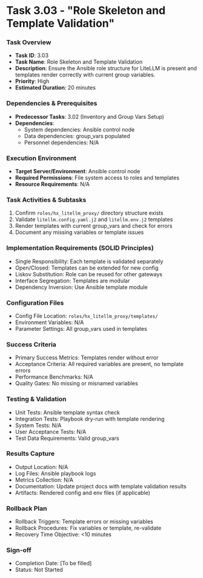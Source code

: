# Task 3.03 - "Role Skeleton and Template Validation"

### Task Overview

- **Task ID**: 3.03
- **Task Name**: Role Skeleton and Template Validation
- **Description**: Ensure the Ansible role structure for LiteLLM is present and templates render correctly with current group variables.
- **Priority**: High
- **Estimated Duration**: 20 minutes

### Dependencies & Prerequisites

- **Predecessor Tasks**: 3.02 (Inventory and Group Vars Setup)
- **Dependencies**:
  - System dependencies: Ansible control node
  - Data dependencies: group_vars populated
  - Personnel dependencies: N/A

### Execution Environment

- **Target Server/Environment**: Ansible control node
- **Required Permissions**: File system access to roles and templates
- **Resource Requirements**: N/A

### Task Activities & Subtasks
1. Confirm `roles/hx_litellm_proxy/` directory structure exists
2. Validate `litellm.config.yaml.j2` and `litellm.env.j2` templates
3. Render templates with current group_vars and check for errors
4. Document any missing variables or template issues

### Implementation Requirements (SOLID Principles)
- Single Responsibility: Each template is validated separately
- Open/Closed: Templates can be extended for new config
- Liskov Substitution: Role can be reused for other gateways
- Interface Segregation: Templates are modular
- Dependency Inversion: Use Ansible template module

### Configuration Files
- Config File Location: `roles/hx_litellm_proxy/templates/`
- Environment Variables: N/A
- Parameter Settings: All group_vars used in templates

### Success Criteria
- Primary Success Metrics: Templates render without error
- Acceptance Criteria: All required variables are present, no template errors
- Performance Benchmarks: N/A
- Quality Gates: No missing or misnamed variables

### Testing & Validation
- Unit Tests: Ansible template syntax check
- Integration Tests: Playbook dry-run with template rendering
- System Tests: N/A
- User Acceptance Tests: N/A
- Test Data Requirements: Valid group_vars

### Results Capture
- Output Location: N/A
- Log Files: Ansible playbook logs
- Metrics Collection: N/A
- Documentation: Update project docs with template validation results
- Artifacts: Rendered config and env files (if applicable)

### Rollback Plan
- Rollback Triggers: Template errors or missing variables
- Rollback Procedures: Fix variables or template, re-validate
- Recovery Time Objective: <10 minutes

### Sign-off
- Completion Date: [To be filled]
- Status: Not Started
